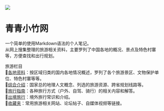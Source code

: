 ![](https://raw.gitmirror.com/szqq0512/Pic/main/img/202202112050167.webp)  

# 青青小竹网  

一个简单的使用Markdown语法的个人笔记。  
从网上搜集整理的旅游相关资料，主要罗列了中国各地的概况、景点及特色村寨等，方便查找和出行规划。  

旅游栏目  
🔸[各地资料](旅游/中国各地旅游资源/华北地区/北京市/解读北京/北京市概览.md)：按区域归类的国内各地情况概述，罗列了各个旅游景区、文物保护单位、特色村寨等等。  
🔸[综合介绍](旅游/综合介绍/中国历史人文介绍/概述.md)：国家总的地理人文概念、列选的旅游资源、跨省规划线路等。  
🔸[旅行指南](旅游/旅行指南/旅行注意事项/旅游百事通.md)：各种旅行方式（户外、自驾、骑行）的相关内容和解答。  
🔸[出境旅行](旅游/出境旅行/日本旅游签证.md)：境外旅行常识和介绍。  
🔸[收藏夹](旅游/网上相关链接/收藏夹.md)：常用旅游相关网站、论坛帖子、自媒体视频等链接。  

